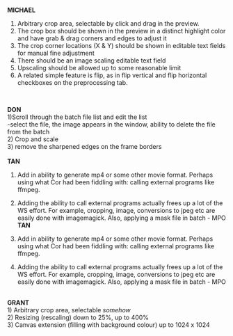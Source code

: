 <b>MICHAEL</b>
1) Arbitrary crop area, selectable by click and drag in the preview.
2) The crop box should be shown in the preview in a distinct highlight color and have grab & drag corners and edges to adjust it
3) The crop corner locations (X & Y) should be shown in editable text fields for manual fine adjustment
4) There should be an image scaling editable text field
5) Upscaling should be allowed up to some reasonable limit
6) A related simple feature is flip, as in flip vertical and flip horizontal checkboxes on the preprocessing tab.
<br>

<b> DON </b>
<br>
1)Scroll through the batch file list and edit the list<br>
  -select the file, the image appears in the window, ability to delete the file from the batch<br>
2) Crop and scale<br>
3) remove the sharpened edges on the frame borders
<br>
<br>
<b>TAN</b>

1) Add in ability to generate mp4 or some other movie format. Perhaps using what Cor had been fiddling with: calling external programs like ffmpeg.
2) Adding the ability to call external programs actually frees up a lot of the WS effort. For example, cropping, image, conversions to jpeg etc are easily done with imagemagick. Also, applying a mask file in batch - MPO
<b>TAN</b>

1) Add in ability to generate mp4 or some other movie format. Perhaps using what Cor had been fiddling with: calling external programs like ffmpeg.
2) Adding the ability to call external programs actually frees up a lot of the WS effort. For example, cropping, image, conversions to jpeg etc are easily done with imagemagick. Also, applying a mask file in batch - MPO
<br>
<b> GRANT </b>
<br>
1) Arbitrary crop area, selectable <i>somehow</i><br>
2) Resizing (rescaling) down to 25%, up to 400%<br>
3) Canvas extension (filling with background colour) up to 1024 x 1024
<br>
